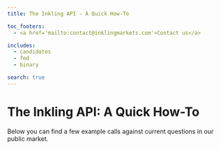 ```yaml
---
title: The Inkling API - A Quick How-To

toc_footers:
  - <a href='mailto:contact@inklingmarkets.com'>Contact us</a>

includes:
  - candidates
  - fed
  - binary

search: true
---
```


# The Inkling API: A Quick How-To

Below you can find a few example calls against current questions in our public market.